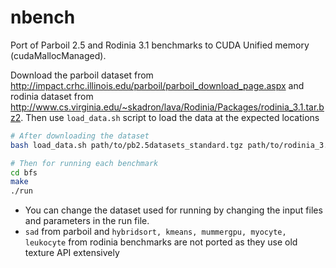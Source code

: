 # nbench

Port of Parboil 2.5 and Rodinia 3.1 benchmarks to CUDA Unified memory (cudaMallocManaged).

Download the parboil dataset from http://impact.crhc.illinois.edu/parboil/parboil_download_page.aspx and rodinia dataset from http://www.cs.virginia.edu/~skadron/lava/Rodinia/Packages/rodinia_3.1.tar.bz2. Then use `load_data.sh` script to load the data at the expected locations

```sh
# After downloading the dataset
bash load_data.sh path/to/pb2.5datasets_standard.tgz path/to/rodinia_3.1.tar.bz2

# Then for running each benchmark
cd bfs
make
./run
```

- You can change the dataset used for running by changing the input files and parameters in the run file.
- `sad` from parboil and `hybridsort, kmeans, mummergpu, myocyte, leukocyte` from rodinia benchmarks are not ported as they use old texture API extensively
